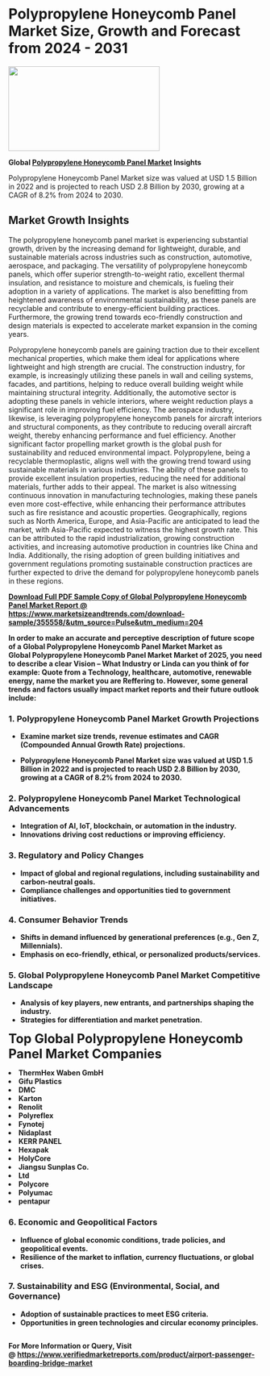 <H1>Polypropylene Honeycomb Panel Market Size, Growth and Forecast from 2024 - 2031</H1><img class="aligncenter size-medium wp-image-584254" src="https://thirdeyenews.in/wp-content/uploads/2024/09/Global-Market-Research-300x168.jpeg" alt="" width="300" height="168" /><p><strong>Global&nbsp;<a href="https://www.marketsizeandtrends.com/download-sample/355558/&amp;utm_source=Pulse&amp;utm_medium=204">Polypropylene Honeycomb Panel Market</a> Insights</strong></p><p>Polypropylene Honeycomb Panel Market size was valued at USD 1.5 Billion in 2022 and is projected to reach USD 2.8 Billion by 2030, growing at a CAGR of 8.2% from 2024 to 2030.</p><p><h2>Market Growth Insights</h2> <p>The polypropylene honeycomb panel market is experiencing substantial growth, driven by the increasing demand for lightweight, durable, and sustainable materials across industries such as construction, automotive, aerospace, and packaging. The versatility of polypropylene honeycomb panels, which offer superior strength-to-weight ratio, excellent thermal insulation, and resistance to moisture and chemicals, is fueling their adoption in a variety of applications. The market is also benefitting from heightened awareness of environmental sustainability, as these panels are recyclable and contribute to energy-efficient building practices. Furthermore, the growing trend towards eco-friendly construction and design materials is expected to accelerate market expansion in the coming years.</p> <p><strong><a href="#"></a></strong></p> <p>Polypropylene honeycomb panels are gaining traction due to their excellent mechanical properties, which make them ideal for applications where lightweight and high strength are crucial. The construction industry, for example, is increasingly utilizing these panels in wall and ceiling systems, facades, and partitions, helping to reduce overall building weight while maintaining structural integrity. Additionally, the automotive sector is adopting these panels in vehicle interiors, where weight reduction plays a significant role in improving fuel efficiency. The aerospace industry, likewise, is leveraging polypropylene honeycomb panels for aircraft interiors and structural components, as they contribute to reducing overall aircraft weight, thereby enhancing performance and fuel efficiency. Another significant factor propelling market growth is the global push for sustainability and reduced environmental impact. Polypropylene, being a recyclable thermoplastic, aligns well with the growing trend toward using sustainable materials in various industries. The ability of these panels to provide excellent insulation properties, reducing the need for additional materials, further adds to their appeal. The market is also witnessing continuous innovation in manufacturing technologies, making these panels even more cost-effective, while enhancing their performance attributes such as fire resistance and acoustic properties. Geographically, regions such as North America, Europe, and Asia-Pacific are anticipated to lead the market, with Asia-Pacific expected to witness the highest growth rate. This can be attributed to the rapid industrialization, growing construction activities, and increasing automotive production in countries like China and India. Additionally, the rising adoption of green building initiatives and government regulations promoting sustainable construction practices are further expected to drive the demand for polypropylene honeycomb panels in these regions.</p> <p><strong><a href="#"></p><p><span class=""><strong>Download Full PDF Sample Copy of Global Polypropylene Honeycomb Panel Market Report</strong> @ <a href="https://www.marketsizeandtrends.com/download-sample/355558/&amp;utm_source=Pulse&amp;utm_medium=204" target="_blank">https://www.marketsizeandtrends.com/download-sample/355558/&amp;utm_source=Pulse&amp;utm_medium=204</a></span></p><p>In order to make an accurate and perceptive description of future scope of a Global&nbsp;Polypropylene Honeycomb Panel Market Market as Global&nbsp;Polypropylene Honeycomb Panel Market Market of 2025, you need to describe a clear Vision &ndash; What Industry or Linda can you think of for example: Quote from a Technology, healthcare, automotive, renewable energy, name the market you are Reffering to. However, some general trends and factors usually impact market reports and their future outlook include:</p><h3>1.&nbsp;<strong>Polypropylene Honeycomb Panel Market Growth Projections</strong></h3><ul><li>Examine market size trends, revenue estimates and CAGR (Compounded Annual Growth Rate) projections.</li><li><p>Polypropylene Honeycomb Panel Market size was valued at USD 1.5 Billion in 2022 and is projected to reach USD 2.8 Billion by 2030, growing at a CAGR of 8.2% from 2024 to 2030.</p></li></ul><h3>2.&nbsp;<strong>Polypropylene Honeycomb Panel Market Technological Advancements</strong></h3><ul><li>Integration of AI, IoT, blockchain, or automation in the industry.</li><li>Innovations driving cost reductions or improving efficiency.</li></ul><h3>3.&nbsp;<strong>Regulatory and Policy Changes</strong></h3><ul><li>Impact of global and regional regulations, including sustainability and carbon-neutral goals.</li><li>Compliance challenges and opportunities tied to government initiatives.</li></ul><h3>4.&nbsp;<strong>Consumer Behavior Trends</strong></h3><ul><li>Shifts in demand influenced by generational preferences (e.g., Gen Z, Millennials).</li><li>Emphasis on eco-friendly, ethical, or personalized products/services.</li></ul><h3>5.&nbsp;<strong>Global Polypropylene Honeycomb Panel Market Competitive Landscape</strong></h3><ul><li>Analysis of key players, new entrants, and partnerships shaping the industry.</li><li>Strategies for differentiation and market penetration.</li></ul><p data-pm-slice="1 1 []"><span style="color: inherit; font-family: inherit; font-size: 25px;">Top Global Polypropylene Honeycomb Panel Market Companies</span></p><div class="" data-test-id=""><p><li>ThermHex Waben GmbH</li><li> Gifu Plastics</li><li> DMC</li><li> Karton</li><li> Renolit</li><li> Polyreflex</li><li> Fynotej</li><li> Nidaplast</li><li> KERR PANEL</li><li> Hexapak</li><li> HolyCore</li><li> Jiangsu Sunplas Co.</li><li> Ltd</li><li> Polycore</li><li> Polyumac</li><li> pentapur</li></p></div><h3>6.&nbsp;<strong>Economic and Geopolitical Factors</strong></h3><ul><li>Influence of global economic conditions, trade policies, and geopolitical events.</li><li>Resilience of the market to inflation, currency fluctuations, or global crises.</li></ul><h3>7.&nbsp;<strong>Sustainability and ESG (Environmental, Social, and Governance)</strong></h3><ul><li>Adoption of sustainable practices to meet ESG criteria.</li><li>Opportunities in green technologies and circular economy principles.</li></ul><h2><strong style="font-size: 14px;">For More Information or Query, Visit @&nbsp;</strong><a style="background-color: #ffffff; font-size: 14px;" href="https://www.marketsizeandtrends.com/report/polypropylene-honeycomb-panel-market/" target="_blank">https://www.verifiedmarketreports.com/product/airport-passenger-boarding-bridge-market</a></h2>
